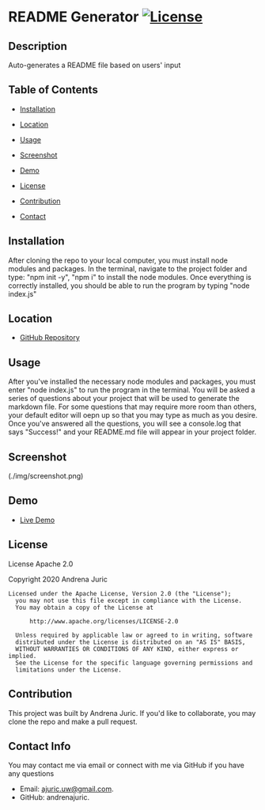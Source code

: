 # README Generator  [![License](https://img.shields.io/badge/License-Apache%202.0-blue.svg)](https://choosealicense.com/licenses/apache-2.0/)

  ## Description 

  Auto-generates a README file based on users' input

  ## Table of Contents

  * [Installation](#installation)

  * [Location](#location)

  * [Usage](#usage)

  * [Screenshot](#screenshot)

  * [Demo](#demo)

  * [License](#license)

  * [Contribution](#contribution)

  * [Contact](#contact)

  ## Installation
  
  After cloning the repo to your local computer, you must install node modules and packages. In the terminal, navigate to the project folder and type: "npm init -y", "npm i" to install the node modules. Once everything is correctly installed, you should be able to run the program by typing "node index.js"


  ## Location

  * [GitHub Repository](https://github.com/andrenajuric/readme-generator)

  ## Usage

  After you've installed the necessary node modules and packages, you must enter "node index.js" to run the program in the terminal. You will be asked a series of questions about your project that will be used to generate the markdown file. For some questions that may require more room than others, your default editor will oepn up so that you may type as much as you desire. Once you've answered all the questions, you will see a console.log that says "Success!" and your README.md file will appear in your project folder.

  ## Screenshot

  (./img/screenshot.png)

  ## Demo

  * [Live Demo](https://www.awesomescreenshot.com/video/2096965?key=4d0e9710489a8e34f4f3b30a331302c8)

  ## License

  License Apache 2.0 

  Copyright 2020  Andrena Juric

  ```
  Licensed under the Apache License, Version 2.0 (the "License");
    you may not use this file except in compliance with the License.
    You may obtain a copy of the License at
 
        http://www.apache.org/licenses/LICENSE-2.0
 
    Unless required by applicable law or agreed to in writing, software
    distributed under the License is distributed on an "AS IS" BASIS,
    WITHOUT WARRANTIES OR CONDITIONS OF ANY KIND, either express or implied.
    See the License for the specific language governing permissions and
    limitations under the License.
  ```

  ## Contribution
  
  This project was built by Andrena Juric. If you'd like to collaborate, you may clone the repo and make a pull request. 

  ## Contact Info

  You may contact me via email or connect with me via GitHub if you have any questions

  * Email: ajuric.uw@gmail.com. 
  * GitHub: andrenajuric.

  